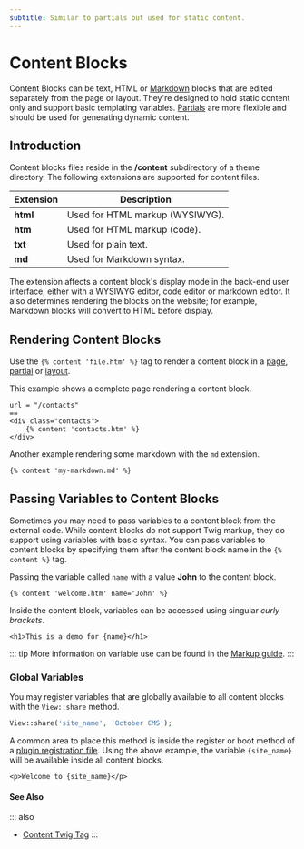 ```yaml
---
subtitle: Similar to partials but used for static content.
---
```

# Content Blocks

Content Blocks can be text, HTML or [Markdown](http://daringfireball.net/projects/markdown/syntax) blocks that are edited separately from the page or layout. They're designed to hold static content only and support basic templating variables. [Partials](./partials.md) are more flexible and should be used for generating dynamic content.

## Introduction

Content blocks files reside in the **/content** subdirectory of a theme directory. The following extensions are supported for content files.

Extension | Description
------------- | -------------
**html** | Used for HTML markup (WYSIWYG).
**htm** | Used for HTML markup (code).
**txt** | Used for plain text.
**md** | Used for Markdown syntax.

The extension affects a content block's display mode in the back-end user interface, either with a WYSIWYG editor, code editor or markdown editor. It also determines rendering the blocks on the website; for example, Markdown blocks will convert to HTML before display.

## Rendering Content Blocks

Use the `{% content 'file.htm' %}` tag to render a content block in a [page](./pages.md), [partial](./partials.md) or [layout](./layouts.md).

This example shows a complete page rendering a content block.

```twig
url = "/contacts"
==
<div class="contacts">
    {% content 'contacts.htm' %}
</div>
```

Another example rendering some markdown with the `md` extension.

```twig
{% content 'my-markdown.md' %}
```

## Passing Variables to Content Blocks

Sometimes you may need to pass variables to a content block from the external code. While content blocks do not support Twig markup, they do support using variables with basic syntax. You can pass variables to content blocks by specifying them after the content block name in the `{% content %}` tag.

Passing the variable called `name` with a value **John** to the content block.

```twig
{% content 'welcome.htm' name='John' %}
```

Inside the content block, variables can be accessed using singular *curly brackets*.

```
<h1>This is a demo for {name}</h1>
```

::: tip
More information on variable use can be found in the [Markup guide](../../markup/tag/content.md).
:::

### Global Variables

You may register variables that are globally available to all content blocks with the `View::share` method.

```php
View::share('site_name', 'October CMS');
```

A common area to place this method is inside the register or boot method of a [plugin registration file](../../extend/system/plugins.md). Using the above example, the variable `{site_name}` will be available inside all content blocks.

```
<p>Welcome to {site_name}</p>
```

#### See Also

::: also
* [Content Twig Tag](../../markup/tag/content.md)
:::
